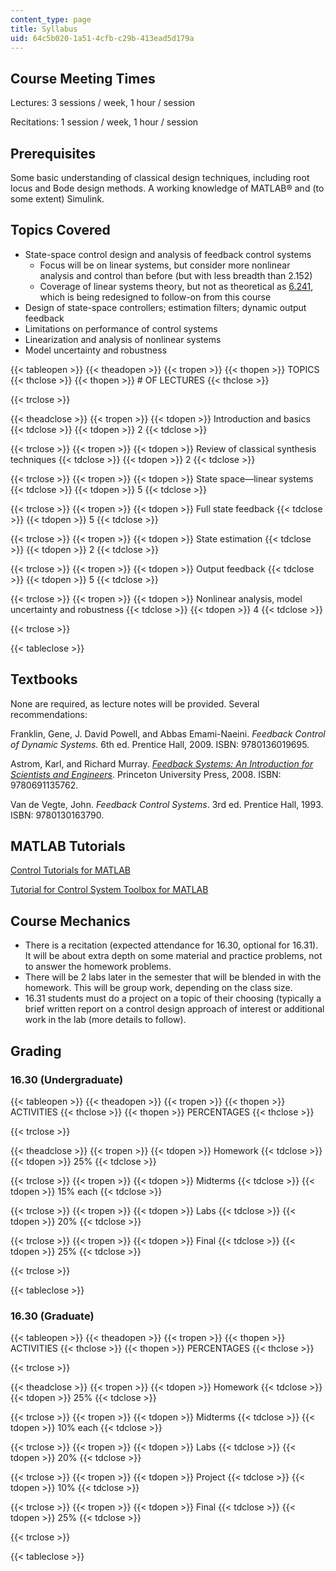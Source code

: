 ```yaml
---
content_type: page
title: Syllabus
uid: 64c5b020-1a51-4cfb-c29b-413ead5d179a
---
```


Course Meeting Times
--------------------

Lectures: 3 sessions / week, 1 hour / session

Recitations: 1 session / week, 1 hour / session

Prerequisites
-------------

Some basic understanding of classical design techniques, including root locus and Bode design methods. A working knowledge of MATLAB® and (to some extent) Simulink.

Topics Covered
--------------

*   State-space control design and analysis of feedback control systems
    *   Focus will be on linear systems, but consider more nonlinear analysis and control than before (but with less breadth than 2.152)
    *   Coverage of linear systems theory, but not as theoretical as [6.241](/courses/6-241j-dynamic-systems-and-control-spring-2011), which is being redesigned to follow-on from this course
*   Design of state-space controllers; estimation filters; dynamic output feedback
*   Limitations on performance of control systems
*   Linearization and analysis of nonlinear systems
*   Model uncertainty and robustness

{{< tableopen >}}
{{< theadopen >}}
{{< tropen >}}
{{< thopen >}}
TOPICS
{{< thclose >}}
{{< thopen >}}
# OF LECTURES
{{< thclose >}}

{{< trclose >}}

{{< theadclose >}}
{{< tropen >}}
{{< tdopen >}}
Introduction and basics
{{< tdclose >}}
{{< tdopen >}}
2
{{< tdclose >}}

{{< trclose >}}
{{< tropen >}}
{{< tdopen >}}
Review of classical synthesis techniques
{{< tdclose >}}
{{< tdopen >}}
2
{{< tdclose >}}

{{< trclose >}}
{{< tropen >}}
{{< tdopen >}}
State space—linear systems
{{< tdclose >}}
{{< tdopen >}}
5
{{< tdclose >}}

{{< trclose >}}
{{< tropen >}}
{{< tdopen >}}
Full state feedback
{{< tdclose >}}
{{< tdopen >}}
5
{{< tdclose >}}

{{< trclose >}}
{{< tropen >}}
{{< tdopen >}}
State estimation
{{< tdclose >}}
{{< tdopen >}}
2
{{< tdclose >}}

{{< trclose >}}
{{< tropen >}}
{{< tdopen >}}
Output feedback
{{< tdclose >}}
{{< tdopen >}}
5
{{< tdclose >}}

{{< trclose >}}
{{< tropen >}}
{{< tdopen >}}
Nonlinear analysis, model uncertainty and robustness
{{< tdclose >}}
{{< tdopen >}}
4
{{< tdclose >}}

{{< trclose >}}

{{< tableclose >}}

Textbooks
---------

None are required, as lecture notes will be provided. Several recommendations:

Franklin, Gene, J. David Powell, and Abbas Emami-Naeini. _Feedback Control of Dynamic Systems._ 6th ed. Prentice Hall, 2009. ISBN: 9780136019695.

Astrom, Karl, and Richard Murray. [_Feedback Systems: An Introduction for Scientists and Engineers_](http://www.cds.caltech.edu/%7Emurray/amwiki/index.php?title=Main_Page). Princeton University Press, 2008. ISBN: 9780691135762.

Van de Vegte, John. _Feedback Control Systems_. 3rd ed. Prentice Hall, 1993. ISBN: 9780130163790.

MATLAB Tutorials
----------------

[Control Tutorials for MATLAB](http://www.engin.umich.edu/group/ctm/)

[Tutorial for Control System Toolbox for MATLAB](http://techteach.no/publications/control_system_toolbox/)

Course Mechanics
----------------

*   There is a recitation (expected attendance for 16.30, optional for 16.31). It will be about extra depth on some material and practice problems, not to answer the homework problems.
*   There will be 2 labs later in the semester that will be blended in with the homework. This will be group work, depending on the class size.
*   16.31 students must do a project on a topic of their choosing (typically a brief written report on a control design approach of interest or additional work in the lab (more details to follow).

Grading
-------

### 16.30 (Undergraduate)

{{< tableopen >}}
{{< theadopen >}}
{{< tropen >}}
{{< thopen >}}
ACTIVITIES
{{< thclose >}}
{{< thopen >}}
PERCENTAGES
{{< thclose >}}

{{< trclose >}}

{{< theadclose >}}
{{< tropen >}}
{{< tdopen >}}
Homework
{{< tdclose >}}
{{< tdopen >}}
25%
{{< tdclose >}}

{{< trclose >}}
{{< tropen >}}
{{< tdopen >}}
Midterms
{{< tdclose >}}
{{< tdopen >}}
15% each
{{< tdclose >}}

{{< trclose >}}
{{< tropen >}}
{{< tdopen >}}
Labs
{{< tdclose >}}
{{< tdopen >}}
20%
{{< tdclose >}}

{{< trclose >}}
{{< tropen >}}
{{< tdopen >}}
Final
{{< tdclose >}}
{{< tdopen >}}
25%
{{< tdclose >}}

{{< trclose >}}

{{< tableclose >}}

### 16.30 (Graduate)

{{< tableopen >}}
{{< theadopen >}}
{{< tropen >}}
{{< thopen >}}
ACTIVITIES
{{< thclose >}}
{{< thopen >}}
PERCENTAGES
{{< thclose >}}

{{< trclose >}}

{{< theadclose >}}
{{< tropen >}}
{{< tdopen >}}
Homework
{{< tdclose >}}
{{< tdopen >}}
25%
{{< tdclose >}}

{{< trclose >}}
{{< tropen >}}
{{< tdopen >}}
Midterms
{{< tdclose >}}
{{< tdopen >}}
10% each
{{< tdclose >}}

{{< trclose >}}
{{< tropen >}}
{{< tdopen >}}
Labs
{{< tdclose >}}
{{< tdopen >}}
20%
{{< tdclose >}}

{{< trclose >}}
{{< tropen >}}
{{< tdopen >}}
Project
{{< tdclose >}}
{{< tdopen >}}
10%
{{< tdclose >}}

{{< trclose >}}
{{< tropen >}}
{{< tdopen >}}
Final
{{< tdclose >}}
{{< tdopen >}}
25%
{{< tdclose >}}

{{< trclose >}}

{{< tableclose >}}